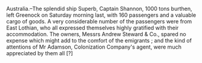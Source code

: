   Australia.–The splendid ship Superb, Captain Shannon, 1000 tons burthen, left Greenock on Saturday morning last, with 160 passengers and a valuable cargo of goods. A very considerable number of the passengers were from East Lothian, who all expressed themselves highly gratified with their accommodation. The owners, Messrs Andrew Steward & Co., spared no expense which might add to the comfort of the emigrants ; and the kind of attentions of Mr Adamson, Colonization Company's agent, were much appreciated by them all [?]  